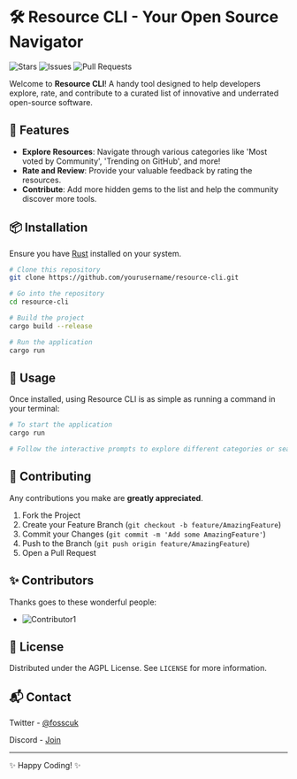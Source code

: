 # 🛠 Resource CLI - Your Open Source Navigator

![Stars](https://img.shields.io/github/stars/FOSS-Community/resource-cli?style=social)
![Issues](https://img.shields.io/github/issues/FOSS-Community/resource-cli)
![Pull Requests](https://img.shields.io/github/issues-pr/FOSS-Community/resource-cli)

Welcome to **Resource CLI**! A handy tool designed to help developers explore, rate, and contribute to a curated list of innovative and underrated open-source software.

## 🌟 Features

- **Explore Resources**: Navigate through various categories like 'Most voted by Community', 'Trending on GitHub', and more!
- **Rate and Review**: Provide your valuable feedback by rating the resources. 
- **Contribute**: Add more hidden gems to the list and help the community discover more tools.

## 📦 Installation

Ensure you have [Rust](https://www.rust-lang.org/tools/install) installed on your system.

```bash
# Clone this repository
git clone https://github.com/yourusername/resource-cli.git

# Go into the repository
cd resource-cli

# Build the project
cargo build --release

# Run the application
cargo run
```

## 🚀 Usage

Once installed, using Resource CLI is as simple as running a command in your terminal:

```bash
# To start the application
cargo run

# Follow the interactive prompts to explore different categories or search for resources!
```

## 🤝 Contributing

Any contributions you make are **greatly appreciated**.

1. Fork the Project
2. Create your Feature Branch (`git checkout -b feature/AmazingFeature`)
3. Commit your Changes (`git commit -m 'Add some AmazingFeature'`)
4. Push to the Branch (`git push origin feature/AmazingFeature`)
5. Open a Pull Request

## ✨ Contributors

Thanks goes to these wonderful people:

- ![Contributor1](https://github.com/vivekpal1.png?size=50)

## 📜 License

Distributed under the AGPL License. See `LICENSE` for more information.

## 📬 Contact

Twitter - [@fosscuk](https://twitter.com/fosscuk)

Discord - [Join](https://discord.gg/zh2UmCxjVj)

---

✨ Happy Coding! ✨
```
